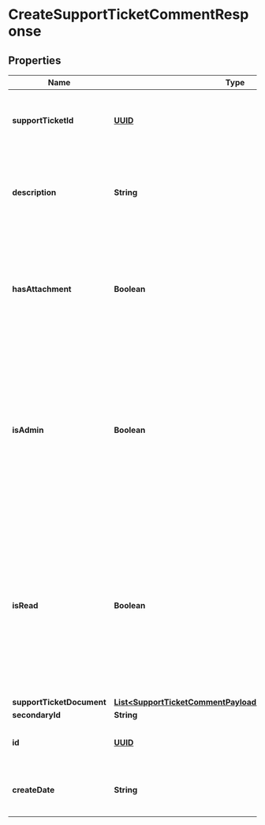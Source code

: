 
# CreateSupportTicketCommentResponse

## Properties
Name | Type | Description | Notes
------------ | ------------- | ------------- | -------------
**supportTicketId** | [**UUID**](UUID.md) | The ID of the support ticket to which the comment belongs | 
**description** | **String** | Details and description of the information included in the support ticket comment |  [optional]
**hasAttachment** | **Boolean** | Indicates if the comment has a document attached. Defaults to false which indicates it does not have an attachment |  [optional]
**isAdmin** | **Boolean** | Indicates if the support ticket comment has been added by an internal administrator (as opposed to a client). Defaults to false which indicates that it has not been added by an administrator |  [optional]
**isRead** | **Boolean** | Indicates if the support ticket comment has been read by the internal user to whom the support ticket is assigned for resolution. Defaults to false which indicates that it has not been read |  [optional]
**supportTicketDocument** | [**List&lt;SupportTicketCommentPayloadSupportTicketDocument&gt;**](SupportTicketCommentPayloadSupportTicketDocument.md) |  |  [optional]
**secondaryId** | **String** |  |  [optional]
**id** | [**UUID**](UUID.md) | The ID of the support ticket comment |  [optional]
**createDate** | **String** | Datetime the support ticket comment was created |  [optional]




